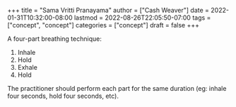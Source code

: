 +++
title = "Sama Vritti Pranayama"
author = ["Cash Weaver"]
date = 2022-01-31T10:32:00-08:00
lastmod = 2022-08-26T22:05:50-07:00
tags = ["concept", "concept"]
categories = ["concept"]
draft = false
+++

A four-part breathing technique:

1.  Inhale
2.  Hold
3.  Exhale
4.  Hold

The practitioner should perform each part for the same duration (eg: inhale four seconds, hold four seconds, etc).
